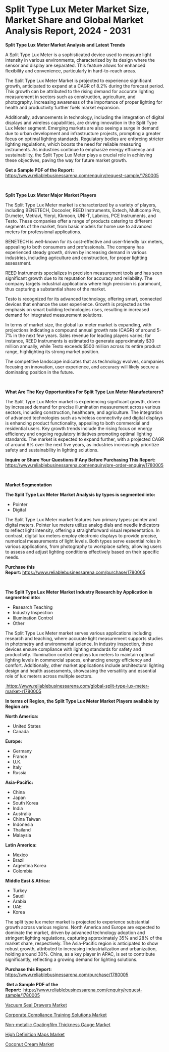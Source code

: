 <p><h1>Split Type Lux Meter Market Size, Market Share and Global Market Analysis Report, 2024 - 2031</h1></p><p><strong>Split Type Lux Meter Market Analysis and Latest Trends</strong></p>
<p><p>A Split Type Lux Meter is a sophisticated device used to measure light intensity in various environments, characterized by its design where the sensor and display are separated. This feature allows for enhanced flexibility and convenience, particularly in hard-to-reach areas.</p><p>The Split Type Lux Meter Market is projected to experience significant growth, anticipated to expand at a CAGR of 8.2% during the forecast period. This growth can be attributed to the rising demand for accurate lighting measurement in sectors such as construction, agriculture, and photography. Increasing awareness of the importance of proper lighting for health and productivity further fuels market expansion.</p><p>Additionally, advancements in technology, including the integration of digital displays and wireless capabilities, are driving innovation in the Split Type Lux Meter segment. Emerging markets are also seeing a surge in demand due to urban development and infrastructure projects, prompting a greater focus on optimal lighting standards. Regulatory bodies are enforcing stricter lighting regulations, which boosts the need for reliable measuring instruments. As industries continue to emphasize energy efficiency and sustainability, the Split Type Lux Meter plays a crucial role in achieving these objectives, paving the way for future market growth.</p></p>
<p><strong>Get a Sample PDF of the Report:&nbsp;</strong> <a href="https://www.reliablebusinessarena.com/enquiry/request-sample/1780005?utm_campaign=1337&utm_medium=2&utm_source=Github&utm_content=ia&utm_term=09102024&utm_id=split-type-lux-meter">https://www.reliablebusinessarena.com/enquiry/request-sample/1780005</a></p>
<p>&nbsp;</p>
<p><strong>Split Type Lux Meter Major Market Players</strong></p>
<p><p>The Split Type Lux Meter market is characterized by a variety of players, including BENETECH, Docooler, REED Instruments, Extech, Multicomp Pro, Dr.meter, Metravi, Yieryi, Kkmoon, UNI-T, Labnics, PCE Instruments, and Testo. These companies offer a range of products catering to different segments of the market, from basic models for home use to advanced meters for professional applications.</p><p>BENETECH is well-known for its cost-effective and user-friendly lux meters, appealing to both consumers and professionals. The company has experienced steady growth, driven by increasing demand in various industries, including agriculture and construction, for proper lighting assessment. </p><p>REED Instruments specializes in precision measurement tools and has seen significant growth due to its reputation for accuracy and reliability. The company targets industrial applications where high precision is paramount, thus capturing a substantial share of the market.</p><p>Testo is recognized for its advanced technology, offering smart, connected devices that enhance the user experience. Growth is projected as the emphasis on smart building technologies rises, resulting in increased demand for integrated measurement solutions.</p><p>In terms of market size, the global lux meter market is expanding, with projections indicating a compound annual growth rate (CAGR) of around 5-7% in the next few years. Sales revenue for leading players varies; for instance, REED Instruments is estimated to generate approximately $30 million annually, while Testo exceeds $500 million across its entire product range, highlighting its strong market position.</p><p>The competitive landscape indicates that as technology evolves, companies focusing on innovation, user experience, and accuracy will likely secure a dominating position in the future.</p></p>
<p>&nbsp;</p>
<p><strong>What Are The Key Opportunities For Split Type Lux Meter Manufacturers?</strong></p>
<p><p>The Split Type Lux Meter market is experiencing significant growth, driven by increased demand for precise illumination measurement across various sectors, including construction, healthcare, and agriculture. The integration of advanced technologies such as wireless connectivity and digital displays is enhancing product functionality, appealing to both commercial and residential users. Key growth trends include the rising focus on energy efficiency and ongoing regulatory initiatives promoting optimal lighting standards. The market is expected to expand further, with a projected CAGR of around 6% over the next five years, as industries increasingly prioritize safety and sustainability in lighting solutions.</p></p>
<p><strong>Inquire or Share Your Questions If Any Before Purchasing This Report:</strong> <a href="https://www.reliablebusinessarena.com/enquiry/pre-order-enquiry/1780005?utm_campaign=1337&utm_medium=2&utm_source=Github&utm_content=ia&utm_term=09102024&utm_id=split-type-lux-meter">https://www.reliablebusinessarena.com/enquiry/pre-order-enquiry/1780005</a></p>
<p>&nbsp;</p>
<p><strong>Market Segmentation</strong></p>
<p><strong>The Split Type Lux Meter Market Analysis by types is segmented into:</strong></p>
<p><ul><li>Pointer</li><li>Digital</li></ul></p>
<p><p>The Split Type Lux Meter market features two primary types: pointer and digital meters. Pointer lux meters utilize analog dials and needle indicators to reflect light intensity, offering a straightforward visual representation. In contrast, digital lux meters employ electronic displays to provide precise, numerical measurements of light levels. Both types serve essential roles in various applications, from photography to workplace safety, allowing users to assess and adjust lighting conditions effectively based on their specific needs.</p></p>
<p><strong>Purchase this Report:&nbsp;</strong><a href="https://www.reliablebusinessarena.com/purchase/1780005?utm_campaign=1337&utm_medium=2&utm_source=Github&utm_content=ia&utm_term=09102024&utm_id=split-type-lux-meter">https://www.reliablebusinessarena.com/purchase/1780005</a></p>
<p>&nbsp;</p>
<p><strong>The Split Type Lux Meter Market Industry Research by Application is segmented into:</strong></p>
<p><ul><li>Research Teaching</li><li>Industry Inspection</li><li>Illumination Control</li><li>Other</li></ul></p>
<p><p>The Split Type Lux Meter market serves various applications including research and teaching, where accurate light measurement supports studies in photometry and environmental science. In industry inspection, these devices ensure compliance with lighting standards for safety and productivity. Illumination control employs lux meters to maintain optimal lighting levels in commercial spaces, enhancing energy efficiency and comfort. Additionally, other market applications include architectural lighting design and health assessments, showcasing the versatility and essential role of lux meters across multiple sectors.</p></p>
<p><a href="https://www.reliablebusinessarena.com/global-split-type-lux-meter-market-r1780005?utm_campaign=1337&utm_medium=2&utm_source=Github&utm_content=ia&utm_term=09102024&utm_id=split-type-lux-meter">&nbsp;https://www.reliablebusinessarena.com/global-split-type-lux-meter-market-r1780005</a></p>
<p><strong>In terms of Region, the Split Type Lux Meter Market Players available by Region are:</strong></p>
<p>
    <p> <strong> North America: </strong>
        <ul>
            <li>United States</li>
            <li>Canada</li>
        </ul>
        </p> 
    <p> <strong> Europe: </strong>
        <ul>
            <li>Germany</li>
            <li>France</li>
            <li>U.K.</li>
            <li>Italy</li>
            <li>Russia</li>
        </ul>
        </p> 
    <p> <strong> Asia-Pacific: </strong>
        <ul>
            <li>China</li>
            <li>Japan</li>
            <li>South Korea</li>
            <li>India</li>
            <li>Australia</li>
            <li>China Taiwan</li>
            <li>Indonesia</li>
            <li>Thailand</li>
            <li>Malaysia</li>
        </ul>
        </p> 
    <p> <strong> Latin America: </strong>
        <ul>
            <li>Mexico</li>
            <li>Brazil</li>
            <li>Argentina Korea</li>
            <li>Colombia</li>
        </ul>
        </p> 
    <p> <strong> Middle East & Africa: </strong>
        <ul>
            <li>Turkey</li>
            <li>Saudi</li>
            <li>Arabia</li>
            <li>UAE</li>
            <li>Korea</li>
        </ul>
    </p>
    </p>
<p><p>The split type lux meter market is projected to experience substantial growth across various regions. North America and Europe are expected to dominate the market, driven by advanced technology adoption and stringent lighting regulations, capturing approximately 35% and 28% of the market share, respectively. The Asia-Pacific region is anticipated to show robust growth, attributed to increasing industrialization and urbanization, holding around 30%. China, as a key player in APAC, is set to contribute significantly, reflecting a growing demand for lighting solutions.</p></p>
<p><strong>Purchase this Report: </strong><a href="https://www.reliablebusinessarena.com/purchase/1780005?utm_campaign=1337&utm_medium=2&utm_source=Github&utm_content=ia&utm_term=09102024&utm_id=split-type-lux-meter">https://www.reliablebusinessarena.com/purchase/1780005</a></p>
<p>&nbsp;<strong>Get a Sample PDF of the Report:&nbsp;&nbsp;</strong><a href="https://www.reliablebusinessarena.com/enquiry/request-sample/1780005?utm_campaign=1337&utm_medium=2&utm_source=Github&utm_content=ia&utm_term=09102024&utm_id=split-type-lux-meter">https://www.reliablebusinessarena.com/enquiry/request-sample/1780005</a></p>
<p><strong></strong></p>
<p><p><a href="https://www.linkedin.com/pulse/vacuum-seal-drawers-market-evolution-global-trends-regional-dynamics-n3oge?trackingId=fJ5B28fyT6Cq75xQaEqDiw%3D%3D&utm_campaign=1337&utm_medium=2&utm_source=Github&utm_content=ia&utm_term=09102024&utm_id=split-type-lux-meter">Vacuum Seal Drawers Market</a></p><p><a href="https://www.linkedin.com/pulse/corporate-compliance-training-solutions-market-essentials-rojke?trackingId=5zQlKodATQmD%2BY676THNfA%3D%3D&utm_campaign=1337&utm_medium=2&utm_source=Github&utm_content=ia&utm_term=09102024&utm_id=split-type-lux-meter">Corporate Compliance Training Solutions Market</a></p><p><a href="https://github.com/Krish2023na/Market-Research-Report-List-6/blob/main/non-metallic-coatingfilm-thickness-gauge-market.md?utm_campaign=1337&utm_medium=2&utm_source=Github&utm_content=ia&utm_term=09102024&utm_id=split-type-lux-meter">Non-metallic Coatingfilm Thickness Gauge Market</a></p><p><a href="https://www.linkedin.com/pulse/high-definition-maps-market-report-product-type-centralizedcrowdsourcing-vao7e?trackingId=VAYb6nfnTh6Y42Ab9ASuew%3D%3D&utm_campaign=1337&utm_medium=2&utm_source=Github&utm_content=ia&utm_term=09102024&utm_id=split-type-lux-meter">High Definition Maps Market</a></p><p><a href="https://issuu.com/reportprime-2/docs/coconut-cream-market-size-2030.pptx_27e82e882ba44a?utm_campaign=1337&utm_medium=2&utm_source=Github&utm_content=ia&utm_term=09102024&utm_id=split-type-lux-meter">Coconut Cream Market</a></p></p>